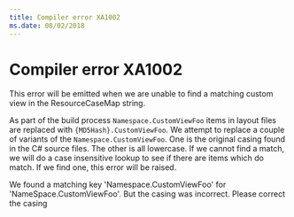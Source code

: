 ```yaml
---
title: Compiler error XA1002
ms.date: 08/02/2018
---
```

# Compiler error XA1002

This error will be emitted when we are unable to find a matching custom view in
the ResourceCaseMap string.

As part of the build process `Namespace.CustomViewFoo` items in layout files are
replaced with `{MD5Hash}.CustomViewFoo`.  We attempt to replace a couple of
variants of the `Namespace.CustomViewFoo`.  One is the original casing found in
the C# source files.  The other is all lowercase.  If we cannot find a match, we
will do a case insensitive lookup to see if there are items which do match.  If
we find one, this error will be raised.

We found a matching key 'Namespace.CustomViewFoo' for 'NameSpace.CustomViewFoo'. But the casing was incorrect. Please correct the casing
